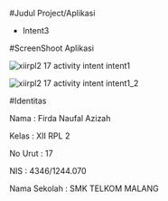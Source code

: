 #Judul Project/Aplikasi 

* Intent3

#ScreenShoot Aplikasi

![xiirpl2 17 activity intent intent1](https://cloud.githubusercontent.com/assets/21327058/19881107/89e96b72-a035-11e6-9171-b4fc4464ac60.jpg)

![xiirpl2 17 activity intent intent1_2](https://cloud.githubusercontent.com/assets/21327058/19881111/8c7554e6-a035-11e6-8b60-e6d0bb4d784c.jpg)


#Identitas

  Nama          : Firda Naufal Azizah

  Kelas         : XII RPL 2

  No Urut       : 17

  NIS           : 4346/1244.070

  Nama Sekolah  : SMK TELKOM MALANG
